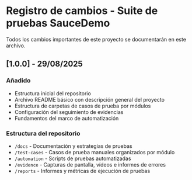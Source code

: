 # Registro de cambios - Suite de pruebas SauceDemo

Todos los cambios importantes de este proyecto se documentarán en este archivo.

## [1.0.0] - 29/08/2025

### Añadido
- Estructura inicial del repositorio
- Archivo README básico con descripción general del proyecto
- Estructura de carpetas de casos de prueba por módulos
- Configuración del seguimiento de evidencias
- Fundamentos del marco de automatización

### Estructura del repositorio
- `/docs` - Documentación y estrategias de pruebas
- `/test-cases` - Casos de prueba manuales organizados por módulo
- `/automation` - Scripts de pruebas automatizadas
- `/evidence` - Capturas de pantalla, vídeos e informes de errores
- `/reports` - Informes y métricas de ejecución de pruebas